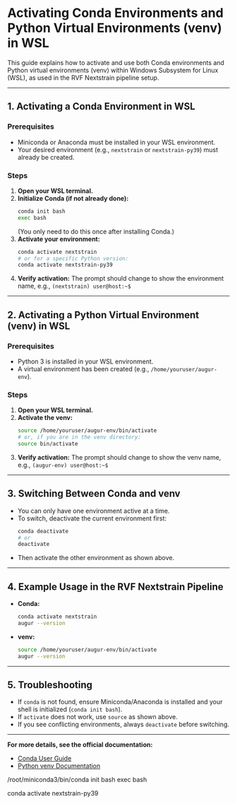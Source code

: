 # Activating Conda Environments and Python Virtual Environments (venv) in WSL

This guide explains how to activate and use both Conda environments and Python virtual environments (venv) within Windows Subsystem for Linux (WSL), as used in the RVF Nextstrain pipeline setup.

---

## 1. Activating a Conda Environment in WSL

### Prerequisites

- Miniconda or Anaconda must be installed in your WSL environment.
- Your desired environment (e.g., `nextstrain` or `nextstrain-py39`) must already be created.

### Steps

1. **Open your WSL terminal.**
2. **Initialize Conda (if not already done):**
   ```sh
   conda init bash
   exec bash
   ```
   (You only need to do this once after installing Conda.)
3. **Activate your environment:**
   ```sh
   conda activate nextstrain
   # or for a specific Python version:
   conda activate nextstrain-py39
   ```
4. **Verify activation:**
   The prompt should change to show the environment name, e.g., `(nextstrain) user@host:~$`

---

## 2. Activating a Python Virtual Environment (venv) in WSL

### Prerequisites

- Python 3 is installed in your WSL environment.
- A virtual environment has been created (e.g., `/home/youruser/augur-env`).

### Steps

1. **Open your WSL terminal.**
2. **Activate the venv:**
   ```sh
   source /home/youruser/augur-env/bin/activate
   # or, if you are in the venv directory:
   source bin/activate
   ```
3. **Verify activation:**
   The prompt should change to show the venv name, e.g., `(augur-env) user@host:~$`

---

## 3. Switching Between Conda and venv

- You can only have one environment active at a time.
- To switch, deactivate the current environment first:
  ```sh
  conda deactivate
  # or
  deactivate
  ```
- Then activate the other environment as shown above.

---

## 4. Example Usage in the RVF Nextstrain Pipeline

- **Conda:**
  ```sh
  conda activate nextstrain
  augur --version
  ```
- **venv:**
  ```sh
  source /home/youruser/augur-env/bin/activate
  augur --version
  ```

---

## 5. Troubleshooting

- If `conda` is not found, ensure Miniconda/Anaconda is installed and your shell is initialized (`conda init bash`).
- If `activate` does not work, use `source` as shown above.
- If you see conflicting environments, always `deactivate` before switching.

---

**For more details, see the official documentation:**

- [Conda User Guide](https://docs.conda.io/projects/conda/en/latest/user-guide/tasks/manage-environments.html)
- [Python venv Documentation](https://docs.python.org/3/library/venv.html)

/root/miniconda3/bin/conda init bash
exec bash

conda activate nextstrain-py39
